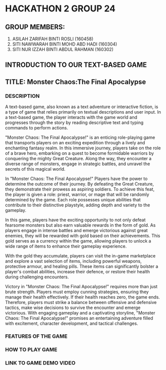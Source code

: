 # HACKATHON 2 GROUP 24
## GROUP MEMBERS: 
1. ASILAH ZARIFAH BINTI ROSLI (160458)
2. SITI NAWWARAH BINTI MOHD ABD HADI (160304)
3. SITI NUR IZZAH BINTI ABDUL RAHMAN (160302)

## INTRODUCTION TO OUR TEXT-BASED GAME
## TITLE: Monster Chaos:The Final Apocalypse


### DESCRIPTION

  A text-based game, also known as a text adventure or interactive fiction, is a type of game that relies primarily on textual descriptions and user input. In a text-based game, the player interacts with the game world and progresses through the story by reading descriptive text and typing commands to perform actions.

  "Monster Chaos: The Final Apocalypse!" is an enticing role-playing game that transports players on an exciting expedition through a lively and enchanting fantasy realm. In this immersive journey, players take on the role of a brave hero, embarking on a quest to become formidable warriors by conquering the mighty Great Creature. Along the way, they encounter a diverse range of monsters, engage in strategic battles, and unravel the secrets of this magical world.

  In "Monster Chaos: The Final Apocalypse!" Players have the power to determine the outcome of their journey. By defeating the Great Creature, they demonstrate their prowess as aspiring soldiers. To achieve this feat, the player is given a role: priest, warrior, or mage that will be randomly determined by the game. Each role possesses unique abilities that contribute to their distinctive playstyle, adding depth and variety to the gameplay.

  In this game, players have the exciting opportunity to not only defeat fearsome monsters but also earn valuable rewards in the form of gold. As players engage in intense battles and emerge victorious against great enemies, they will be rewarded with gold based on their achievements. This gold serves as a currency within the game, allowing players to unlock a wide range of items to enhance their gameplay experience.

  With the gold they accumulate, players can visit the in-game marketplace and explore a vast selection of items, including powerful weapons, protective armour, and healing pills. These items can significantly bolster a player's combat abilities, increase their defence, or restore their health during challenging encounters.

  Victory in "Monster Chaos: The Final Apocalypse!" requires more than just brute strength. Players must employ cunning strategies, ensuring they manage their health effectively. If their health reaches zero, the game ends. Therefore, players must strike a balance between offensive and defensive tactics, make wise decisions to survive the encounter and emerge victorious. With engaging gameplay and a captivating storyline, "Monster Chaos: The Final Apocalypse!" promises an entertaining adventure filled with excitement, character development, and tactical challenges.







### FEATURES OF THE GAME

### HOW TO PLAY GAME
### 

### LINK TO GAME DEMO VIDEO
